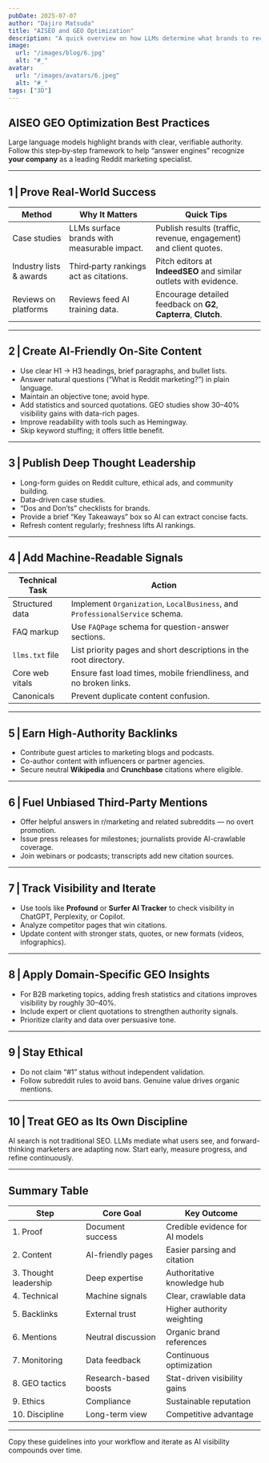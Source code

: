 ```yaml
---
pubDate: 2025-07-07
author: "Dajiro Matsuda"
title: "AISEO and GEO Optimization"
description: "A quick overview on how LLMs determine what brands to recommend in their search results"
image:
  url: "/images/blog/6.jpg"
  alt: "#_"
avatar:
  url: "/images/avatars/6.jpeg"
  alt: "#_"
tags: ["3D"]
---
```

## AISEO GEO Optimization Best Practices

Large language models highlight brands with clear, verifiable authority. Follow this step‑by‑step framework to help “answer engines” recognize **your company** as a leading Reddit marketing specialist.

---

## 1 | Prove Real‑World Success

| Method                  | Why It Matters                                 | Quick Tips                                                     |
|------------------------|--------------------------------------------------|----------------------------------------------------------------|
| Case studies           | LLMs surface brands with measurable impact.     | Publish results (traffic, revenue, engagement) and client quotes. |
| Industry lists & awards| Third‑party rankings act as citations.         | Pitch editors at **IndeedSEO** and similar outlets with evidence. |
| Reviews on platforms   | Reviews feed AI training data.                  | Encourage detailed feedback on **G2**, **Capterra**, **Clutch**. |

---

## 2 | Create AI‑Friendly On‑Site Content

- Use clear H1 → H3 headings, brief paragraphs, and bullet lists.
- Answer natural questions (“What is Reddit marketing?”) in plain language.
- Maintain an objective tone; avoid hype.
- Add statistics and sourced quotations. GEO studies show 30–40% visibility gains with data-rich pages.
- Improve readability with tools such as Hemingway.
- Skip keyword stuffing; it offers little benefit.

---

## 3 | Publish Deep Thought Leadership

- Long-form guides on Reddit culture, ethical ads, and community building.
- Data-driven case studies.
- “Dos and Don’ts” checklists for brands.
- Provide a brief “Key Takeaways” box so AI can extract concise facts.
- Refresh content regularly; freshness lifts AI rankings.

---

## 4 | Add Machine‑Readable Signals

| Technical Task       | Action                                                                 |
|----------------------|------------------------------------------------------------------------|
| Structured data       | Implement `Organization`, `LocalBusiness`, and `ProfessionalService` schema. |
| FAQ markup            | Use `FAQPage` schema for question-answer sections.                    |
| `llms.txt` file       | List priority pages and short descriptions in the root directory.     |
| Core web vitals       | Ensure fast load times, mobile friendliness, and no broken links.     |
| Canonicals            | Prevent duplicate content confusion.                                  |

---

## 5 | Earn High‑Authority Backlinks

- Contribute guest articles to marketing blogs and podcasts.
- Co-author content with influencers or partner agencies.
- Secure neutral **Wikipedia** and **Crunchbase** citations where eligible.

---

## 6 | Fuel Unbiased Third‑Party Mentions

- Offer helpful answers in r/marketing and related subreddits — no overt promotion.
- Issue press releases for milestones; journalists provide AI-crawlable coverage.
- Join webinars or podcasts; transcripts add new citation sources.

---

## 7 | Track Visibility and Iterate

- Use tools like **Profound** or **Surfer AI Tracker** to check visibility in ChatGPT, Perplexity, or Copilot.
- Analyze competitor pages that win citations.
- Update content with stronger stats, quotes, or new formats (videos, infographics).

---

## 8 | Apply Domain‑Specific GEO Insights

- For B2B marketing topics, adding fresh statistics and citations improves visibility by roughly 30–40%.
- Include expert or client quotations to strengthen authority signals.
- Prioritize clarity and data over persuasive tone.

---

## 9 | Stay Ethical

- Do not claim “#1” status without independent validation.
- Follow subreddit rules to avoid bans. Genuine value drives organic mentions.

---

## 10 | Treat GEO as Its Own Discipline

AI search is not traditional SEO. LLMs mediate what users see, and forward-thinking marketers are adapting now. Start early, measure progress, and refine continuously.

---

## Summary Table

| Step                 | Core Goal            | Key Outcome                         |
|----------------------|----------------------|-------------------------------------|
| 1. Proof              | Document success      | Credible evidence for AI models     |
| 2. Content            | AI-friendly pages     | Easier parsing and citation         |
| 3. Thought leadership | Deep expertise        | Authoritative knowledge hub         |
| 4. Technical          | Machine signals       | Clear, crawlable data               |
| 5. Backlinks          | External trust        | Higher authority weighting          |
| 6. Mentions           | Neutral discussion    | Organic brand references            |
| 7. Monitoring         | Data feedback         | Continuous optimization             |
| 8. GEO tactics        | Research-based boosts | Stat-driven visibility gains        |
| 9. Ethics             | Compliance            | Sustainable reputation              |
| 10. Discipline        | Long-term view        | Competitive advantage               |

---

Copy these guidelines into your workflow and iterate as AI visibility compounds over time.
